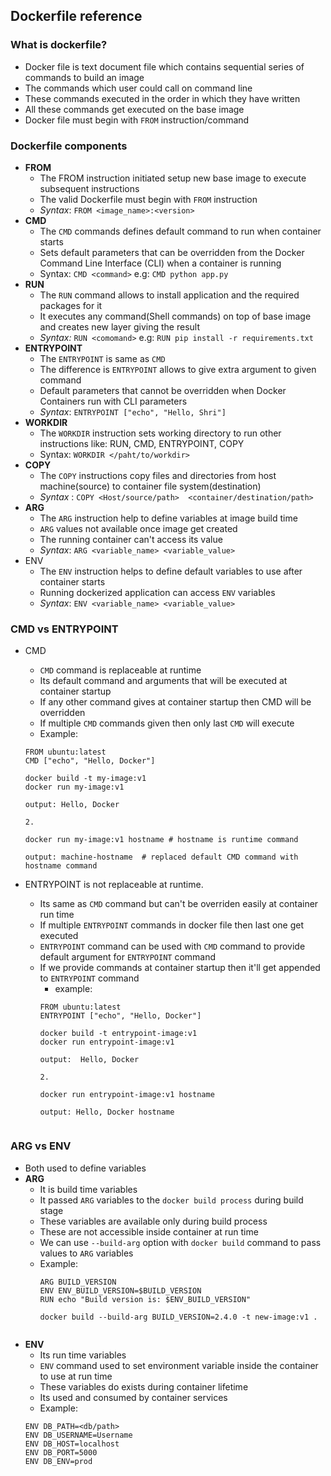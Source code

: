 ##  Dockerfile reference

### What is dockerfile?
- Docker file is text document file which contains sequential series of commands to build an image
- The commands which user could call on command line
- These commands executed in the order in which they have written
- All these commands get executed on the base image
- Docker file must begin with `FROM` instruction/command


### Dockerfile components
- **FROM**
  - The FROM instruction initiated setup new base image to execute subsequent instructions
  - The valid Dockerfile must begin with `FROM` instruction
  - _Syntax_: `FROM <image_name>:<version>`
- **CMD**
  - The `CMD` commands defines default command to run when container starts
  - Sets default parameters that can be overridden from the Docker Command Line Interface (CLI) when a container is running
  - Syntax: `CMD <command>`  e.g: `CMD python app.py`
- **RUN**
  - The `RUN` command allows to install application and the required packages for it
  - It executes any command(Shell commands) on top of base image and creates new layer giving the result
  - _Syntax:_ `RUN <comomand>` e.g: `RUN pip install -r requirements.txt`
- **ENTRYPOINT**
  - The `ENTRYPOINT` is same as `CMD`
  - The difference is `ENTRYPOINT` allows to give extra argument to given command
  - Default parameters that cannot be overridden when Docker Containers run with CLI parameters
  - _Syntax_: `ENTRYPOINT ["echo", "Hello, Shri"]`
- **WORKDIR**
  - The `WORKDIR` instruction sets working directory to run other instructions like: RUN, CMD, ENTRYPOINT, COPY
  - Syntax: `WORKDIR </paht/to/workdir>`
- **COPY**
  - The `COPY` instructions copy files and directories from host machine(source) to container file system(destination)
  - _Syntax_ : `COPY <Host/source/path>  <container/destination/path>`
- **ARG**
  - The `ARG` instruction help to define variables at image build time
  - `ARG` values not available once image get created
  - The running container can't access its value
  - _Syntax_: `ARG <variable_name> <variable_value>`
- ENV
  - The `ENV` instruction helps to define default variables to use after container starts
  - Running dockerized application can access `ENV` variables
  - _Syntax_: `ENV <variable_name> <variable_value>`


### CMD vs ENTRYPOINT
- CMD
  - `CMD` command is replaceable at runtime
  - Its default command and arguments that will be executed at container startup
  - If any other command gives at container startup then CMD will be overridden
  - If multiple `CMD` commands given then only last `CMD` will execute
  - Example:
  ``` commandline
  FROM ubuntu:latest
  CMD ["echo", "Hello, Docker"]
  
  docker build -t my-image:v1
  docker run my-image:v1
  
  output: Hello, Docker
  
  2.
  
  docker run my-image:v1 hostname # hostname is runtime command
  
  output: machine-hostname  # replaced default CMD command with hostname command
  ```
  
- ENTRYPOINT is not replaceable at runtime.
  - Its same as `CMD` command but can't be overriden easily at container run time
  - If multiple `ENTRYPOINT` commands in docker file then last one get executed
  - `ENTRYPOINT` command can be used with `CMD` command to provide default argument for `ENTRYPOINT` command
  - If we provide commands at container startup then it'll get appended to `ENTRYPOINT` command
    - example: 
    ```commandline
    FROM ubuntu:latest
    ENTRYPOINT ["echo", "Hello, Docker"]
    
    docker build -t entrypoint-image:v1
    docker run entrypoint-image:v1
    
    output:  Hello, Docker
    
    2.
    
    docker run entrypoint-image:v1 hostname
    
    output: Hello, Docker hostname
  ```

### ARG vs ENV
- Both used to define variables
- **ARG**
  - It is build time variables
  - It passed `ARG` variables to the `docker build process` during build stage
  - These variables are available only during build process
  - These are not accessible inside container at run time
  - We can use `--build-arg` option with `docker build` command to pass values to `ARG` variables
  - Example:
    ```
    ARG BUILD_VERSION
    ENV ENV_BUILD_VERSION=$BUILD_VERSION
    RUN echo "Build version is: $ENV_BUILD_VERSION"    
    
    docker build --build-arg BUILD_VERSION=2.4.0 -t new-image:v1 .
  ```

- **ENV**
  - Its run time variables
  - `ENV` command used to set environment variable inside the container to use at run time
  - These variables do exists during container lifetime
  - Its used and consumed by container services
  - Example:
  ```commandline
  ENV DB_PATH=<db/path>
  ENV DB_USERNAME=Username
  ENV DB_HOST=localhost
  ENV DB_PORT=5000
  ENV DB_ENV=prod
```